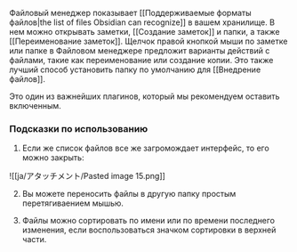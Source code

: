 Файловый менеджер показывает [[Поддерживаемые форматы файлов|the list of files Obsidian can recognize]] в вашем хранилище. В нем можно открывать заметки, [[Создание заметок]] и папки, а также [[Переименование заметок]].  Щелчок правой кнопкой мыши по заметке или папке в Файловом менеджере предложит варианты действий с файлами, такие как переименование или создание копии. Это также лучший способ установить папку по умолчанию для [[Внедрение файлов]].

Это один из важнейших плагинов, который мы рекомендуем оставить включенным.

### Подсказки по использованию

1. Если же список файлов все же загромождает интерфейс, то его можно закрыть:

![[ja/アタッチメント/Pasted image 15.png]]

2. Вы можете переносить файлы в другую папку простым перетягиваением мышью. 

3. Файлы можно сортировать по имени или по времени последнего изменения, если воспользоваться значком сортировки в верхней части.